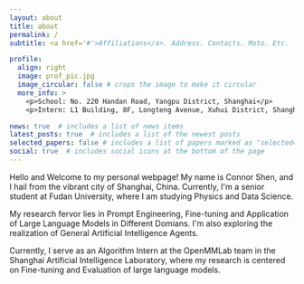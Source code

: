 ```yaml
---
layout: about
title: about
permalink: /
subtitle: <a href='#'>Affiliations</a>. Address. Contacts. Moto. Etc.

profile:
  align: right
  image: prof_pic.jpg
  image_circular: false # crops the image to make it circular
  more_info: >
    <p>School: No. 220 Handan Road, Yangpu District, Shanghai</p>
    <p>Intern: L1 Building, 8F, Longteng Avenue, Xuhui District, Shanghai</p>

news: true  # includes a list of news items
latest_posts: true  # includes a list of the newest posts
selected_papers: false # includes a list of papers marked as "selected={true}"
social: true  # includes social icons at the bottom of the page
---
```


Hello and Welcome to my personal webpage! My name is Connor Shen, and I hail from the vibrant city of Shanghai, China. Currently, I'm a senior student at Fudan University, where I am studying Physics and Data Science.

My research fervor lies in Prompt Engineering, Fine-tuning and Application of Large Language Models in Different Domians. I'm also exploring the realization of General Artificial Intelligence Agents.

Currently, I serve as an Algorithm Intern at the OpenMMLab team in the Shanghai Artificial Intelligence Laboratory, where my research is centered on Fine-tuning and Evaluation of large language models.
